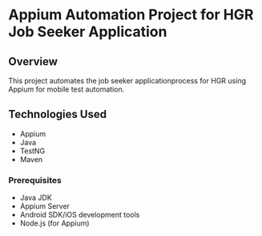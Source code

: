 # Appium Automation Project for HGR Job Seeker Application

## Overview
This project automates the job seeker applicationprocess for HGR using Appium for mobile test automation.

## Technologies Used
- Appium
- Java
- TestNG
- Maven


### Prerequisites
- Java JDK
- Appium Server
- Android SDK/iOS development tools
- Node.js (for Appium)
